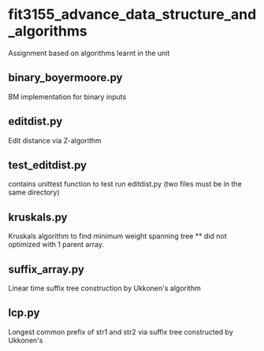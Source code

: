 # fit3155_advance_data_structure_and_algorithms
Assignment based on algorithms learnt in the unit
## binary_boyermoore.py ##
BM implementation for binary inputs 
## editdist.py ##
Edit distance via Z-algorithm
## test_editdist.py ##
contains unittest function to test run editdist.py (two files must be in the same directory)
## kruskals.py ## 
Kruskals algorithm to find minimum weight spanning tree
** did not optimized with 1 parent array.
## suffix_array.py ##
Linear time suffix tree construction by Ukkonen's algorithm
## lcp.py ##
Longest common prefix of str1 and str2 via suffix tree constructed by Ukkonen's 
